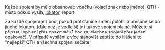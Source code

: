 Každé spojení by mělo obsahovat: volačku (volací znak nebo jméno), QTH - místo odkud vysílá, [lokátor](http://www.cbpmr.cz/lokatorova-mapa-gps.html), report.

Za každé spojení je 1 bod, pokud protistanice změní polohu a přesune se do jiného lokátoru (dále než je vedlejší) je i takové spojení platné. Můžete si připsat i spojení přes opakovač (1 bod za všechna spojení přes jeden opakovač). V případě vysílání z více stanovišť zapište do hlášení to "nejlepší" QTH a všechna spojení sečtěte.
